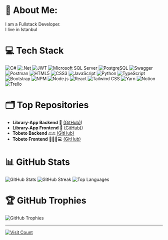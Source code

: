 # 💫 About Me:
I am a Fullstack Developer. <br> I live in Istanbul


# 💻 Tech Stack
![C#](https://img.shields.io/badge/c%23-%23239120.svg?style=flat&logo=csharp&logoColor=white)
![.Net](https://img.shields.io/badge/.NET-5C2D91?style=flat&logo=.net&logoColor=white)
![JWT](https://img.shields.io/badge/JWT-black?style=flat&logo=JSON%20web%20tokens)
![Microsoft SQL Server](https://img.shields.io/badge/Microsoft%20SQL%20Server-CC2927?style=flat&logo=microsoft%20sql%20server&logoColor=white)
![PostgreSQL](https://img.shields.io/badge/postgres-%23316192.svg?style=flat&logo=postgresql&logoColor=white)
![Swagger](https://img.shields.io/badge/-Swagger-%23Clojure?style=flat&logo=swagger&logoColor=white)
![Postman](https://img.shields.io/badge/Postman-FF6C37?style=flat&logo=postman&logoColor=white)
![HTML5](https://img.shields.io/badge/html5-%23E34F26.svg?style=flat&logo=html5&logoColor=white)
![CSS3](https://img.shields.io/badge/css3-%231572B6.svg?style=flat&logo=css3&logoColor=white)
![JavaScript](https://img.shields.io/badge/javascript-%23323330.svg?style=flat&logo=javascript&logoColor=%23F7DF1E)
![Python](https://img.shields.io/badge/python-3670A0?style=flat&logo=python&logoColor=ffdd54)
![TypeScript](https://img.shields.io/badge/typescript-%23007ACC.svg?style=flat&logo=typescript&logoColor=white)
![Bootstrap](https://img.shields.io/badge/bootstrap-%238511FA.svg?style=flat&logo=bootstrap&logoColor=white)
![NPM](https://img.shields.io/badge/NPM-%23CB3837.svg?style=flat&logo=npm&logoColor=white)
![Node.js](https://img.shields.io/badge/node.js-6DA55F?style=flat&logo=node.js&logoColor=white)
![React](https://img.shields.io/badge/react-%2320232a.svg?style=flat&logo=react&logoColor=%2361DAFB)
![Tailwind CSS](https://img.shields.io/badge/tailwindcss-%2338B2AC.svg?style=flat&logo=tailwind-css&logoColor=white)
![Yarn](https://img.shields.io/badge/yarn-%232C8EBB.svg?style=flat&logo=yarn&logoColor=white)
![Notion](https://img.shields.io/badge/Notion-%23000000.svg?style=flat&logo=notion&logoColor=white)
![Trello](https://img.shields.io/badge/Trello-%23026AA7.svg?style=flat&logo=Trello&logoColor=white)

# 🗂️ Top Repositories
- **Library-App Backend** 🔗 [(GitHub)](https://github.com/atillagungor/library.app.backend))
- **Library-App Frontend** 🔗 [(GitHub)](https://github.com/atillagungor/library.app))
- **Tobeto Backend** 🔙🔚 [(GitHub)](https://github.com/atillagungor/TobetoPlatformFinalProject_Pair1)
- **Tobeto Frontend** 🧑🏻‍💻💻 [(GitHub)](https://github.com/atillagungor/TobetoPlatformFinalProjectPair1React)

# 📊 GitHub Stats
![GitHub Stats](https://github-readme-stats.vercel.app/api?username=atillagungor&theme=dark&hide_border=true&include_all_commits=true&count_private=false)
![GitHub Streak](https://github-readme-streak-stats.herokuapp.com/?user=atillagungor&theme=dark&hide_border=true)
![Top Languages](https://github-readme-stats.vercel.app/api/top-langs/?username=atillagungor&theme=dark&hide_border=true&layout=compact)

# 🏆 GitHub Trophies
![GitHub Trophies](https://github-profile-trophy.vercel.app/?username=atillagungor&theme=juicyfresh&no-frame=true&no-bg=false&margin-w=4)

---

[![Visit Count](https://visitcount.itsvg.in/api?id=atillagungor&icon=5&color=2)](https://visitcount.itsvg.in)
